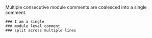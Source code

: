 
Multiple consecutive module comments are coalesced into a single comment.

```tremor
### I am a single
### module level comment
### split across multiple lines
```

